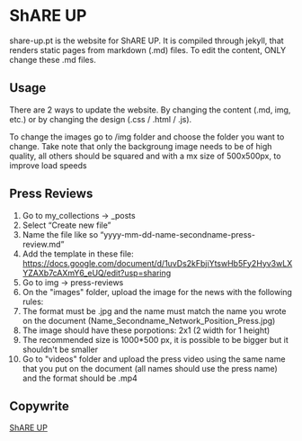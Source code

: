 # ShARE UP

share-up.pt is the website for ShARE UP. It is compiled through jekyll, that renders static pages from markdown (.md) files. To edit the content, ONLY change these .md files.

## Usage
There are 2 ways to update the website. By changing the content (.md, img, etc.) or by changing the design (.css / .html / .js). 

To change the images go to /img folder and choose the folder you want to change. Take note that only the backgroung image needs to be of high quality, all others should be squared and with a mx size of 500x500px, to improve load speeds

## Press Reviews
1. Go to my_collections -> _posts 
2. Select “Create new file”
3. Name the file like so “yyyy-mm-dd-name-secondname-press-review.md”
4. Add the template in these file: https://docs.google.com/document/d/1uvDs2kFbjiYtswHb5Fy2Hyv3wLXYZAXb7cAXmY6_eUQ/edit?usp=sharing
5. Go to img -> press-reviews
6. On the "images" folder, upload the image for the news with the following rules:
  1. The format must be .jpg and the name must match the name you wrote on the document (Name_Secondname_Network_Position_Press.jpg)
  2. The image should have these porpotions: 2x1 (2 width for 1 height)
  3. The recommended size is 1000*500 px, it is possible to be bigger but it shouldn't be smaller
7. Go to "videos" folder and upload the press video using the same name that you put on the document (all names should use the press name) and the format should be .mp4


## Copywrite
[ShARE UP](https://share-up.pt)
